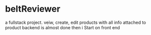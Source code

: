 # beltReviewer
a fullstack project. veiw, create, edit products with all info attached to product
backend is almost done then i Start on front end
